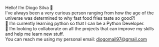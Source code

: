 Hello! I’m Diogo Silva 👋  
I've always been a very curious person ranging from how the age of the universe was determined to why fast food fries taste so good?!  
🌱 I’m currently learning python so that I can be a Python Developer.  
💞️ I’m looking to collaborate on all the projects that can improve my skills and help me learn new stuff.  
You can reach me using my personal email: diogomail97@gmail.com


<!---
wixarth/wixarth is a ✨ special ✨ repository because its `README.md` (this file) appears on your GitHub profile.
You can click the Preview link to take a look at your changes.
--->
